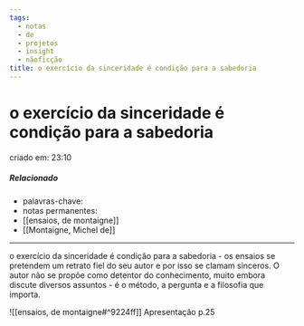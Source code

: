 ```yaml
---
tags:
  - notas
  - de
  - projetos
  - insight
  - nãoficção
title: o exercício da sinceridade é condição para a sabedoria
---
```

# o exercício da sinceridade é condição para a sabedoria
criado em: 23:10

##### Relacionado
- palavras-chave: 
- notas permanentes: 
- [[ensaios, de montaigne]] 
- [[Montaigne, Michel de]]

---
o exercício da sinceridade é condição para a sabedoria - os ensaios se pretendem um retrato fiel do seu autor e por isso se clamam sinceros. O autor não se propõe como detentor do conhecimento, muito embora discute diversos assuntos - é o método, a pergunta e a filosofia que importa.

![[ensaios, de montaigne#^9224ff]]
Apresentação p.25

